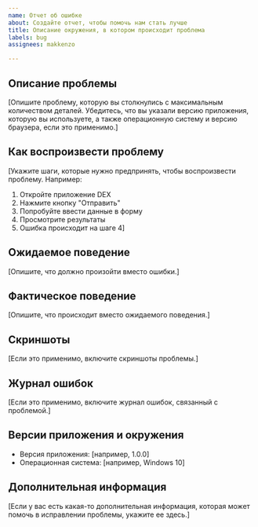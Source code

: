 ```yaml
---
name: Отчет об ошибке
about: Создайте отчет, чтобы помочь нам стать лучше
title: Описание окружения, в котором происходит проблема
labels: bug
assignees: makkenzo

---
```


## Описание проблемы

[Опишите проблему, которую вы столкнулись с максимальным количеством деталей. Убедитесь, что вы указали версию приложения, которую вы используете, а также операционную систему и версию браузера, если это применимо.]

## Как воспроизвести проблему

[Укажите шаги, которые нужно предпринять, чтобы воспроизвести проблему. Например:

1. Откройте приложение DEX
2. Нажмите кнопку "Отправить"
3. Попробуйте ввести данные в форму
4. Просмотрите результаты
5. Ошибка происходит на шаге 4]

## Ожидаемое поведение

[Опишите, что должно произойти вместо ошибки.]

## Фактическое поведение

[Опишите, что происходит вместо ожидаемого поведения.]

## Скриншоты

[Если это применимо, включите скриншоты проблемы.]

## Журнал ошибок

[Если это применимо, включите журнал ошибок, связанный с проблемой.]

## Версии приложения и окружения

- Версия приложения: [например, 1.0.0]
- Операционная система: [например, Windows 10]

## Дополнительная информация

[Если у вас есть какая-то дополнительная информация, которая может помочь в исправлении проблемы, укажите ее здесь.]
